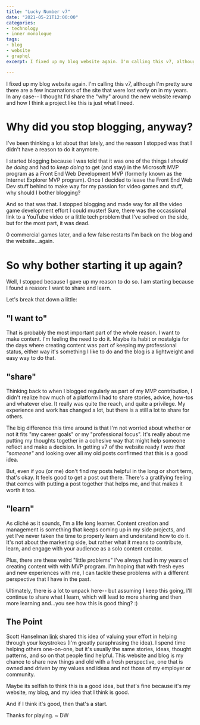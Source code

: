 ```yaml
---
title: "Lucky Number v7"
date: "2021-05-21T12:00:00"
categories:
- technology
- inner monologue
tags:
- blog
- website
- graphql
excerpt: I fixed up my blog website again. I'm calling this v7, although I'm pretty sure there are a few incarnations of the site that were lost early on in my years. In any case-- I thought I'd share the "why" around the new website revamp and how I think a project like this is just what I need.

---
```


I fixed up my blog website again. I'm calling this v7, although I'm pretty sure there are a few incarnations of the site that were lost early on in my years. In any case-- I thought I'd share the "why" around the new website revamp and how I think a project like this is just what I need.

# Why did you stop blogging, anyway?
I've been thinking a lot about that lately, and the reason I stopped was that I didn't have a reason to do it anymore. 

I started blogging because I was told that it was one of the things I _should be doing_ and had to _keep doing_ to get (and stay) in the Microsoft MVP program as a Front End Web Development MVP (formerly known as the Internet Explorer MVP program). Once I decided to leave the Front End Web Dev stuff behind to make way for my passion for video games and stuff, why should I bother blogging?

And so that was that. I stopped blogging and made way for all the video game development effort I could muster! Sure, there was the occassional link to a YouTube video or a little tech problem that I've solved on the side, but for the most part, it was dead.

0 commercial games later, and a few false restarts I'm back on the blog and the website...again. 

# So why bother starting it up again?
Well, I stopped because I gave up my reason to do so. I am starting because I found a reason: I want to share and learn.

Let's break that down a little:

## "I want to"
That is probably the most important part of the whole reason. I want to make content. I'm feeling the need to do it. Maybe its habit or nostalgia for the days where creating content was part of keeping my professional status, either way it's something I like to do and the blog is a lightweight and easy way to do that.

## "share"
Thinking back to when I blogged regularly as part of my MVP contribution, I didn't realize how much of a platform I had to share stories, advice, how-tos and whatever else. It really was quite the reach, and quite a privilege. My experience and work has changed a lot, but there is a still a lot to share for others. 

The big difference this time around is that I'm not worried about whether or not it fits "my career goals" or my "professional focus".  It's really about me putting my thoughts together in a cohesive way that might help someone reflect and make a decision. In getting v7 of the website ready _I was that "someone"_ and looking over all my old posts confirmed that this is a good idea.

But, even if you (or me) don't find my posts helpful in the long or short term, that's okay. It feels good to get a post out there. There's a gratifying feeling that comes with putting a post together that helps me, and that makes it worth it too.

## "learn"
As cliché as it sounds, I'm a life long learner. Content creation and management is something that keeps coming up in my side projects, and yet I've never taken the time to properly learn and understand how to do it. It's not about the marketing side, but rather what it means to contribute, learn, and engage with your audience as a solo content creator. 

Plus, there are these weird "little problems" I've always had in my years of creating content with with MVP program. I'm hoping that with fresh eyes and new experiences with me, I can tackle these problems with a different perspective that I have in the past. 

Ultimately, there is a lot to unpack here-- but assuming I keep this going, I'll continue to share what I learn, which will lead to more sharing and then more learning and...you see how this is good thing? :)

## The Point
Scott Hanselman [link](https://www.hanselman.com/blog/do-they-deserve-the-gift-of-your-keystrokes) shared this idea of valuing your effort in helping through your keystrokes (I'm greatly paraphrasing the idea). I spend time helping others one-on-one, but it's usually the same stories, ideas, thought patterns, and so on that people find helpful. This website and blog is my chance to share new things and old with a fresh perspective, one that is owned and driven by my values and ideas and not those of my employer or community.

Maybe its selfish to think this is a good idea, but that's fine because it's my website, my blog, and my idea that I think is good. 

And if I think it's good, then that's a start.

Thanks for playing. ~ DW

